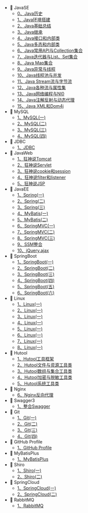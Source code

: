 - 🍇 JavaSE
  - [0、Java历史](/java/README.md)
  - [1、Java环境搭建](/java/javase/00.java环境搭建.md)
  - [2、Java基础总结](/java/javase/00_java基础大总结.md)
  - [3、Java继承](/java/javase/01_Java继承.md)
  - [4、Java接口和内部类](/java/javase/02_Java_接口和内部类.md)
  - [5、Java多态和内部类](/java/javase/03_Java_多态和内部类.md)
  - [6、Java常用API与Collection集合](/java/javase/04_Java_常用API与Collection集合.md)
  - [7、Java迭代器与List、Set集合](/java/javase/05_Java_迭代器与List、Set集合.md)
  - [8、Java Map集合](/java/javase/06_Java_Map集合.md)
  - [9、Java异常与线程](/java/javase/07_Java_异常与线程.md)
  - [10、Java线程池与并发](/java/javase/08_Java_线程池与并发.md)
  - [11、Java Stream流与字节流](/java/javase/09_Java_Stream流与字节流.md)
  - [12、Java各种流与属性集](/java/javase/10_Java_各种流与属性集.md)
  - [13、Java网络编程与NI0](/java/javase/11_Java_网络编程与NIO.md)
  - [14、Java注解反射与动态代理](/java/javase/12_Java_注解反射与动态代理.md)
  - [15、Java XML和Dom4j](/java/javase/13_Java_XML和Dom4j.md)
- 🍈 MySQL
  - [1、MySQL(一)](/java/mysql/黑马MySQL(一).md)
  - [2、MySQL(二)](/java/mysql/黑马MySQL(二).md)
  - [3、MySQL(三)](/java/mysql/黑马MySQL(三).md)
  - [4、MySQL(四)](/java/mysql/黑马MySQL(四).md)
- 🍉 JDBC
  - [1、JDBC](/java/jdbc/狂神说JDBC.md)
- 🍊 JavaWeb
  - [1、狂神说Tomcat](/java/javaweb/狂神说Tomcat.md)
  - [2、狂神说Servlet](/java/javaweb/狂神说Servlet.md)
  - [3、狂神说cookie和session](/java/javaweb/cookie和session.md)
  - [4、狂神说filter和listener](/java/javaweb/过滤器和监听器.md)
  - [5、狂神说JSP](/java/javaweb/狂神说JSP.md)
- 🍋 JavaEE
  - [1、Spring(一)](/java/javaee/传智spring(一).md)
  - [2、Spring(二)](/java/javaee/传智spring(二).md)
  - [3、Spring(三)](/java/javaee/传智spring(三).md)
  - [4、MyBatis(一)](/java/javaee/传智mybatis.md)
  - [5、MyBatis(二)](/java/javaee/传智mybatis(二).md)
  - [6、SpringMVC(一)](/java/javaee/传智springMVC.md)
  - [7、SpringMVC(二)](/java/javaee/传智springMVC(二).md)
  - [8、SpringMVC(三)](/java/javaee/传智springMVC(三).md)
  - [9、SSM整合](/java/javaee/SSM整合.md)
  - [10、jQuery.ajax](/java/javaee/SSM框架课程扩展之Ajax学习.md)
- 🍌 SpringBoot
  - [1、SpringBoot(一)](/java/springboot/三更SpringBoot(一).md)
  - [2、SpringBoot(二)](/java/springboot/三更SpringBoot(二).md)
  - [3、SpringBoot(三)](/java/springboot/三更SpringBoot(三).md)
  - [4、SpringBoot(四)](/java/springboot/三更SpringBoot(四).md)
  - [5、SpringBoot(五)](/java/springboot/三更SpringBoot(五).md)
  - [6、SpringBoot(六)](/java/springboot/三更SpringBoot(六).md)
- 🍍 Linux
  - [1、Linux(一)](/java/linux/韩顺平Linux.md)
  - [2、Linux(一)](/java/linux/韩顺平Linux(二).md)
  - [3、Linux(一)](/java/linux/韩顺平Linux(三).md)
  - [4、Linux(一)](/java/linux/韩顺平Linux(四).md)
  - [5、Linux(一)](/java/linux/韩顺平Linux(五).md)
  - [6、Linux(一)](/java/linux/韩顺平Linux(六).md)
  - [7、Linux(一)](/java/linux/韩顺平Linux(七).md)
  - [8、Linux(一)](/java/linux/韩顺平Linux(八).md)
- 🥭 Hutool
  - [1、Hutool工具框架](/java/Hutool/Hutool(一).md)
  - [2、Hutool文件与资源工具类](/java/Hutool/Hutool(二).md)
  - [3、Hutool数组与集合工具类](/java/Hutool/Hutool(三).md)
  - [4、Hutool加密与脱敏工具类](/java/Hutool/Hutool(四).md)
  - [5、Hutool系统工具类](/java/Hutool/Hutool(五).md)
- 🍎 Nginx
  - [6、Nginx反向代理](/java/Nginx/狂神说Nginx.md)
- 🍏 Swagger3
  - [1、整合Swagger](/java/Swagger/01_Swagger.md)
- 🍐 Git
  - [1、Git(一)](/java/Git/尚硅谷Git.md)
  - [2、Git(二)](/java/Git/尚硅谷Git(二).md)
  - [3、Git(三)](/java/Git/尚硅谷Git(三).md)
  - [4、Git(四)](/java/Git/尚硅谷Git(四).md)
- 🍒 GitHub Profile
  - [1、GitHub Profile](/java/GitHub/Github美化.md)
- 🍑 MyBatisPlus
  - [1、MyBatisPlus](/java/mybatisplus/01-MybatisPlus-基础篇.md)
- 🍓 Shiro
  - [1、Shiro(一)](/java/shiro/不良人Shiro(一).md)
  - [2、Shiro(二)](/java/shiro/不良人Shiro(二).md)
- 🥝 SpringCloud
  - [1、SpringCloud(一)](/java/springcloud/SpringCloud(一).md)
  - [2、SpringCloud(二)](/java/springcloud/SpringCloud(二).md)
- 🍅 RabbitMQ
  - [1、RabbitMQ](/java/rabbitmq/RabbitMQ(一).md)